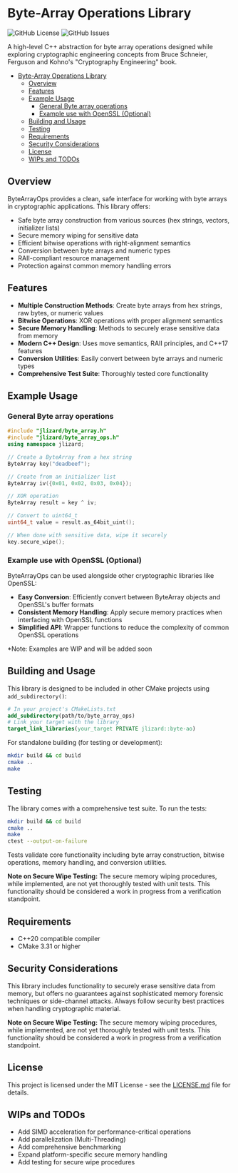# Byte-Array Operations Library

![GitHub License](https://img.shields.io/github/license/jurassicLizard/byte-ao)
![GitHub Issues](https://img.shields.io/github/issues/jurassicLizard/byte-ao)

A high-level C++ abstraction for byte array operations designed while exploring cryptographic engineering concepts from Bruce Schneier, Ferguson and Kohno's "Cryptography Engineering" book.

<!-- TOC -->
* [Byte-Array Operations Library](#byte-array-operations-library)
  * [Overview](#overview)
  * [Features](#features)
  * [Example Usage](#example-usage)
    * [General Byte array operations](#general-byte-array-operations)
    * [Example use with OpenSSL (Optional)](#example-use-with-openssl-optional)
  * [Building and Usage](#building-and-usage)
  * [Testing](#testing)
  * [Requirements](#requirements)
  * [Security Considerations](#security-considerations)
  * [License](#license)
  * [WIPs and TODOs](#wips-and-todos)
<!-- TOC -->


## Overview

ByteArrayOps provides a clean, safe interface for working with byte arrays in cryptographic applications. This library offers:

- Safe byte array construction from various sources (hex strings, vectors, initializer lists)
- Secure memory wiping for sensitive data
- Efficient bitwise operations with right-alignment semantics
- Conversion between byte arrays and numeric types
- RAII-compliant resource management
- Protection against common memory handling errors

## Features

- **Multiple Construction Methods**: Create byte arrays from hex strings, raw bytes, or numeric values
- **Bitwise Operations**: XOR operations with proper alignment semantics
- **Secure Memory Handling**: Methods to securely erase sensitive data from memory
- **Modern C++ Design**: Uses move semantics, RAII principles, and C++17 features
- **Conversion Utilities**: Easily convert between byte arrays and numeric types
- **Comprehensive Test Suite**: Thoroughly tested core functionality

## Example Usage

### General Byte array operations

```cpp
#include "jlizard/byte_array.h"
#include "jlizard/byte_array_ops.h"
using namespace jlizard;

// Create a ByteArray from a hex string
ByteArray key("deadbeef");

// Create from an initializer list
ByteArray iv({0x01, 0x02, 0x03, 0x04});

// XOR operation
ByteArray result = key ^ iv;

// Convert to uint64_t
uint64_t value = result.as_64bit_uint();

// When done with sensitive data, wipe it securely
key.secure_wipe();
```
### Example use with OpenSSL (Optional)

ByteArrayOps can be used alongside other cryptographic libraries like OpenSSL:

- **Easy Conversion**: Efficiently convert between ByteArray objects and OpenSSL's buffer formats
- **Consistent Memory Handling**: Apply secure memory practices when interfacing with OpenSSL functions
- **Simplified API**: Wrapper functions to reduce the complexity of common OpenSSL operations

*Note: Examples are WIP and will be added soon 

## Building and Usage

This library is designed to be included in other CMake projects using `add_subdirectory()`:

```cmake
# In your project's CMakeLists.txt
add_subdirectory(path/to/byte_array_ops)
# Link your target with the library
target_link_libraries(your_target PRIVATE jlizard::byte-ao)
``` 

For standalone building (for testing or development):
```bash
mkdir build && cd build 
cmake .. 
make
``` 

## Testing

The library comes with a comprehensive test suite. To run the tests:

```bash 
mkdir build && cd build
cmake ..
make 
ctest --output-on-failure
``` 

Tests validate core functionality including byte array construction, bitwise operations, memory handling, and conversion utilities.

**Note on Secure Wipe Testing:** The secure memory wiping procedures, while implemented, are not yet thoroughly tested with unit tests. This functionality should be considered a work in progress from a verification standpoint.


## Requirements
- C++20 compatible compiler
- CMake 3.31 or higher

## Security Considerations
This library includes functionality to securely erase sensitive data from memory, but offers no guarantees against sophisticated memory forensic techniques or side-channel attacks. Always follow security best practices when handling cryptographic material.

**Note on Secure Wipe Testing:** The secure memory wiping procedures, while implemented, are not yet thoroughly tested with unit tests. This functionality should be considered a work in progress from a verification standpoint.

## License
This project is licensed under the MIT License - see the [LICENSE.md](LICENSE.md) file for details.

## WIPs and TODOs
- Add SIMD acceleration for performance-critical operations
- Add parallelization (Multi-Threading)
- Add comprehensive benchmarking
- Expand platform-specific secure memory handling
- Add testing for secure wipe procedures